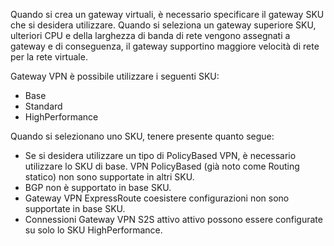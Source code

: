 Quando si crea un gateway virtuali, è necessario specificare il gateway SKU che si desidera utilizzare. Quando si seleziona un gateway superiore SKU, ulteriori CPU e della larghezza di banda di rete vengono assegnati a gateway e di conseguenza, il gateway supportino maggiore velocità di rete per la rete virtuale.

Gateway VPN è possibile utilizzare i seguenti SKU:

- Base
- Standard
- HighPerformance

Quando si selezionano uno SKU, tenere presente quanto segue:

- Se si desidera utilizzare un tipo di PolicyBased VPN, è necessario utilizzare lo SKU di base. VPN PolicyBased (già noto come Routing statico) non sono supportate in altri SKU.
- BGP non è supportato in base SKU.
- Gateway VPN ExpressRoute coesistere configurazioni non sono supportate in base SKU.
- Connessioni Gateway VPN S2S attivo attivo possono essere configurate su solo lo SKU HighPerformance.
